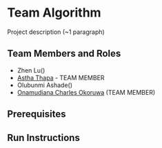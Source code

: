 # Team Algorithm

Project description (~1 paragraph)

## Team Members and Roles

* Zhen Lu()
* [Astha Thapa](https://github.com/asthaThapa/CIS641-HW2-Thapa) - TEAM MEMBER
* Olubunmi Ashade() 
* [Onamudiana Charles Okoruwa](https://github.com/Charlesonos/CIS641-HW2-Okoruwa.git) (TEAM MEMBER)


## Prerequisites

## Run Instructions
